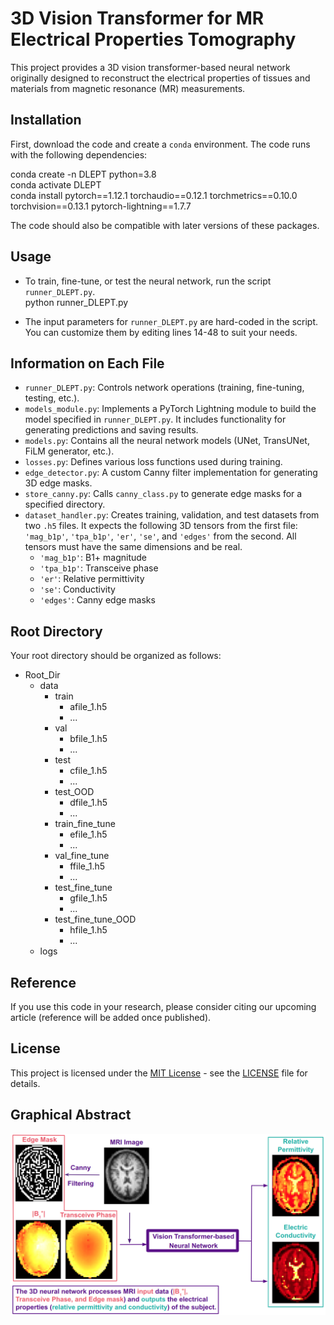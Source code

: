 # 3D Vision Transformer for MR Electrical Properties Tomography
This project provides a 3D vision transformer-based neural network originally designed to reconstruct the electrical properties of tissues and materials from magnetic resonance (MR) measurements.

## Installation
First, download the code and create a `conda` environment. The code runs with the following dependencies:

conda create -n DLEPT python=3.8  
conda activate DLEPT  
conda install pytorch==1.12.1 torchaudio==0.12.1 torchmetrics==0.10.0 torchvision==0.13.1 pytorch-lightning==1.7.7  

The code should also be compatible with later versions of these packages.

## Usage
- To train, fine-tune, or test the neural network, run the script `runner_DLEPT.py`.  
  python runner_DLEPT.py  

- The input parameters for `runner_DLEPT.py` are hard-coded in the script. You can customize them by editing lines 14-48 to suit your needs.

## Information on Each File
- `runner_DLEPT.py`: Controls network operations (training, fine-tuning, testing, etc.).
- `models_module.py`: Implements a PyTorch Lightning module to build the model specified in `runner_DLEPT.py`. It includes functionality for generating predictions and saving results.
- `models.py`: Contains all the neural network models (UNet, TransUNet, FiLM generator, etc.).
- `losses.py`: Defines various loss functions used during training.
- `edge_detector.py`: A custom Canny filter implementation for generating 3D edge masks.
- `store_canny.py`: Calls `canny_class.py` to generate edge masks for a specified directory.
- `dataset_handler.py`: Creates training, validation, and test datasets from two `.h5` files. It expects the following 3D tensors from the first file: `'mag_b1p'`, `'tpa_b1p'`, `'er'`, `'se'`, and `'edges'` from the second. All tensors must have the same dimensions and be real.
  - `'mag_b1p'`: B1+ magnitude
  - `'tpa_b1p'`: Transceive phase
  - `'er'`: Relative permittivity
  - `'se'`: Conductivity
  - `'edges'`: Canny edge masks

## Root Directory
Your root directory should be organized as follows:
- Root_Dir
  - data
    - train
      - afile_1.h5
      - ...
    - val
      - bfile_1.h5
      - ...
    - test
      - cfile_1.h5
      - ...
    - test_OOD
      - dfile_1.h5
      - ...
    - train_fine_tune
      - efile_1.h5
      - ...
    - val_fine_tune
      - ffile_1.h5
      - ...
    - test_fine_tune
      - gfile_1.h5
      - ...
    - test_fine_tune_OOD
      - hfile_1.h5
      - ...
  - logs   

## Reference
If you use this code in your research, please consider citing our upcoming article (reference will be added once published).

## License
This project is licensed under the [MIT License](https://choosealicense.com/licenses/mit/) - see the [LICENSE](LICENSE) file for details.

## Graphical Abstract

![Graphical Representation of the Training and Testing](https://github.com/GiannakopoulosIlias/vision-transformer-network-for-mr-electrical-properties-tomography/blob/main/figures/graphical_abstract.png)
